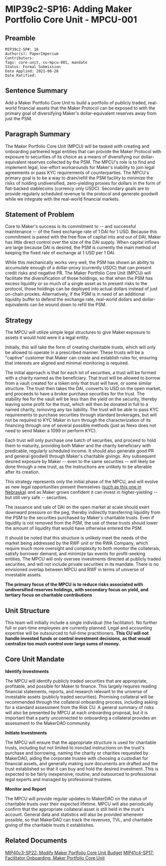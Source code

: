 # MIP39c2-SP16: Adding Maker Portfolio Core Unit - MPCU-001

## Preamble

```
MIP39c2-SP#: 16
Author(s): PaperImperium
Contributors:
Tags: core-unit, cu-mpcu-001, mandate
Status: Formal Submission
Date Applied: 2021-06-28
Date Ratified:
```

## Sentence Summary

Add a Maker Portfolio Core Unit to build a portfolio of publicly traded, real-world financial assets that the Maker Protocol can be exposed to with the primary goal of diversifying Maker's dollar-equivalent reserves away from just the PSM.

## Paragraph Summary

The Maker Portfolio Core Unit (MPCU) will be tasked with creating and onboarding partnered legal entities that can provide the Maker Protocol with exposure to securities of its choice as a means of diversifying our dollar-equivalent reserves collected by the PSM. The MPCU's role is to find and implement legal, low-effort workarounds for Maker's inability to join legal agreements or pass KYC requirements of counterparties. The MPCU's primary goal is to be a way to drain/refill the PSM facility to minimize the risks of holding undiversified, zero-yielding proxies for dollars in the form of fiat-backed stablecoins (currency only USDC). Secondary goals are to provide regularly scheduled revenue to the protocol and generate goodwill while we integrate with the real-world financial markets.

## Statement of Problem

Core to Maker's success is its commitment to -- and successful maintenance -- of the fixed exchange rate of 1 DAI for 1 USD. Because this commitment is paired with the free flow of capital into and out of DAI, Maker has little direct control over the size of the DAI supply. When capital inflows are large because DAI is desired, the PSM is currently the main method of keeping the fixed rate of exchange at 1 USD per 1 DAI. 

While this mechanically works very well, the PSM has shown an ability to accumulate enough of a dollar-proxy (currently USDC) that can present credit risks and negative PR. The Maker Portfolio Core Unit (MPCU) will facilitate the diversification of those holdings, so that when the PSM has excess liquidity or so much of a single asset as to present risks to the protocol, those holdings can be deployed into actual dollars instead of just on-chain proxies. Alternatively, if the PSM is in need of an additional liquidity buffer to defend the exchange rate, real-world dollars and dollar-equivalents can be wound down to refill the PSM.

## Strategy

The MPCU will utilize simple legal structures to give Maker exposure to assets it would hold were it a legal entity.

Initially, this will take the form of creating charitable trusts, which will only be allowed to operate in a prescribed manner. These trusts will be a "captive" customer that Maker can create and establish rules for, ensuring that interests are aligned and minimal monitoring is required.

The initial approach is that for each lot of securities, a trust will be formed with a charity named as the beneficiary. That trust will be allowed to borrow from a vault created for a token only that trust will have, or some similar structure. The trust then takes the DAI, converts to USD on the open market, and proceeds to have a broker purchase securities for the trust. The stability fee for the vault will be less than the yield on the security, thereby leaving some profit for the trust, which will then be donated in full to a named charity, removing any tax liability. The trust will be able to pass KYC requirements to purchase securities through standard brokerages, but will not be required to KYC Maker in turn through the characterization of its financing through one of several possible methods (just as Nexo does not need to send Maker a 1099 or perform KYC).

Each trust will only purchase one batch of securities, and proceed to hold them to maturity, providing both Maker and the charity beneficiary with predicable, regularly scheduled income. It should also generate good PR and general goodwill through Maker's charitable givings. Any subsequent desired exposure by Maker -- even to the same securities -- will likely be done through a new trust, as the instructions are unlikely to be alterable after its creation.

This strategy represents only the initial phase of the MPCU, and will evolve as new legal opportunities present themselves ([such as this one in Nebraska](https://nebraskalegislature.gov/FloorDocs/107/PDF/Slip/LB649.pdf)) and as Maker grows confident it can invest in higher-yielding -- but still very safe -- securities.

The issuance and sale of DAI on the open market at scale should exert downward pressure on the peg, thereby indirectly transferring liquidity from the PSM to the securities purchased by Maker's charitable trusts. Even if liquidity is not removed from the PSM, the use of these trusts should lower the amount of liquidity that would have otherwise entered the PSM.

It should be noted that this structure is unlikely meet the needs of the market being addressed by the RWF unit or the RWA Company, which require much more oversight and complexity to both monitor the collaterals, satisfy borrower demand, and minimize tax events for profit-seeking entities. The MPCU will only oversee investments directed at publicly traded securities, and will not include private securities in its mandate. There is no envisioned overlap between MPCU and RWF in terms of universe of investable assets. 

**The primary focus of the MPCU is to reduce risks associated with undiversified reserves holdings, with secondary focus on yield, and tertiary focus on charitable contributions**

## Unit Structure

This team will initially include a single individual (the facilitator). No further full or part-time employees are currently planned. Legal and accounting expertise will be outsourced to full-time practitioners. **This CU will not handle invested funds or control investment decisions, as that would centralize too much control over large sums of money.**

## Core Unit Mandate

**Identify Investments**

The MPCU will identify publicly traded securities that are appropriate, profitable, and possible for Maker to finance. This largely requires reading financial statements, reports, and research relevant to the universe of investable assets (publicly traded securities). Promising collateral will be recommended through the collateral onboarding process, including asking for a standard assessment from the Risk CU. A general summary of risks will also be presented by MPCU at each onboarding proposal, but it is important that a party unconnected to onboarding a collateral provides an assessment to the MakerDAO community.

**Initiate Investments**

The MPCU will ensure that the appropriate structure is used for charitable trusts, including but not limited to ironclad instructions on the trust's purchase and borrowing, naming the charity or charities requested by MakerDAO, aiding the corporate trustee with choosing a custodian for financial assets, and generally making sure documents are drafted and the trust established so that it can buy and hold the desired investment. This is expected to be fairly inexpensive, routine, and outsourced to professional legal experts and managed by professional trustees.

**Monitor and Report**

The MPCU will provide regular updates to MakerDAO on the status of charitable trusts over their expected lifetime. MPCU will also periodically confirm that the appropriate collateral asset is still held in the trust's account. General data and statistics will also be provided whenever possible, so that MakerDAO can track the revenues, TVL, and charitable giving of the charitable trusts it establishes.

## Related Documents
[MIP40c3-SP22: Modify Maker Portfolio Core Unit Budget](https://forum.makerdao.com/t/mip40c3-sp15-modify-maker-portfolio-core-unit-budget/8998)
[MIP41c4-SP17: Facilitator Onboarding, Maker Portfolio Core Unit](https://forum.makerdao.com/t/mip41c4-sp13-facilitator-onboarding-maker-portfolio-core-unit/8997)
